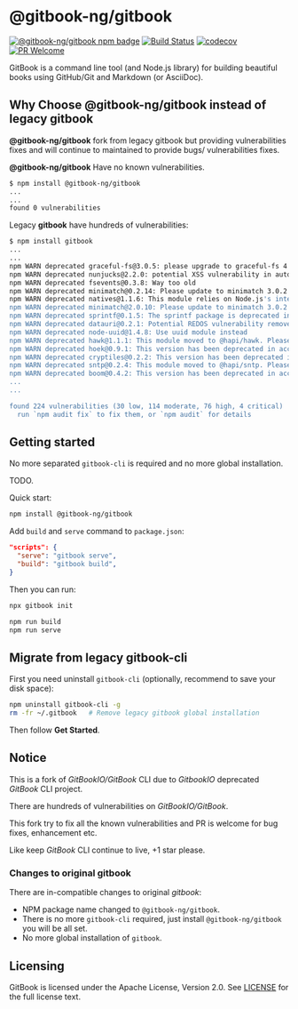 # @gitbook-ng/gitbook

[![@gitbook-ng/gitbook npm badge](https://img.shields.io/npm/v/@gitbook-ng/gitbook)](https://www.npmjs.com/package/@gitbook-ng/gitbook)
[![Build Status](https://travis-ci.org/gitbook-ng/gitbook.svg?branch=master)](https://travis-ci.org/gitbook-ng/gitbook)
[![codecov](https://codecov.io/gh/gitbook-ng/gitbook/branch/master/graph/badge.svg)](https://codecov.io/gh/gitbook-ng/gitbook)
[![PR Welcome](https://img.shields.io/badge/PRs-welcome-brightgreen.svg?style=flat-square)](https://github.com/gitbook-ng/gitbook/pull/new)

GitBook is a command line tool (and Node.js library) for building beautiful books using GitHub/Git and Markdown (or AsciiDoc).

## Why Choose @gitbook-ng/gitbook instead of legacy gitbook

**@gitbook-ng/gitbook** fork from legacy gitbook but providing vulnerabilities fixes and will continue to maintained to provide bugs/ vulnerabilities fixes.

**@gitbook-ng/gitbook** Have no known vulnerabilities.

```bash
$ npm install @gitbook-ng/gitbook
...
...
found 0 vulnerabilities
```

Legacy **gitbook** have hundreds of vulnerabilities:

```bash
$ npm install gitbook
...
...
npm WARN deprecated graceful-fs@3.0.5: please upgrade to graceful-fs 4 for compatibility with current and future versions of Node.js
npm WARN deprecated nunjucks@2.2.0: potential XSS vulnerability in autoescape mode, and with escape filter was fixed in v2.4.3
npm WARN deprecated fsevents@0.3.8: Way too old
npm WARN deprecated minimatch@0.2.14: Please update to minimatch 3.0.2 or higher to avoid a RegExp DoS issue
npm WARN deprecated natives@1.1.6: This module relies on Node.js's internals and will break at some point. Do not use it, and update to graceful-fs@4.x.
npm WARN deprecated minimatch@2.0.10: Please update to minimatch 3.0.2 or higher to avoid a RegExp DoS issue
npm WARN deprecated sprintf@0.1.5: The sprintf package is deprecated in favor of sprintf-js.
npm WARN deprecated datauri@0.2.1: Potential REDOS vulnerability removed in v1.1.0
npm WARN deprecated node-uuid@1.4.8: Use uuid module instead
npm WARN deprecated hawk@1.1.1: This module moved to @hapi/hawk. Please make sure to switch over as this distribution is no longer supported and may contain bugs and critical security issues.
npm WARN deprecated hoek@0.9.1: This version has been deprecated in accordance with the hapi support policy (hapi.im/support). Please upgrade to the latest version to get the best features, bug fixes, and security patches. If you are unable to upgrade at this time, paid support is available for older versions (hapi.im/commercial).
npm WARN deprecated cryptiles@0.2.2: This version has been deprecated in accordance with the hapi support policy (hapi.im/support). Please upgrade to the latest version to get the best features, bug fixes, and security patches. If you are unable to upgrade at this time, paid support is available for older versions (hapi.im/commercial).
npm WARN deprecated sntp@0.2.4: This module moved to @hapi/sntp. Please make sure to switch over as this distribution is no longer supported and may contain bugs and critical security issues.
npm WARN deprecated boom@0.4.2: This version has been deprecated in accordance with the hapi support policy (hapi.im/support). Please upgrade to the latest version to get the best features, bug fixes, and security patches. If you are unable to upgrade at this time, paid support is available for older versions (hapi.im/commercial).
...
...

found 224 vulnerabilities (30 low, 114 moderate, 76 high, 4 critical)
  run `npm audit fix` to fix them, or `npm audit` for details
```

## Getting started

No more separated `gitbook-cli` is required and no more global installation.

TODO.

Quick start:

```bash
npm install @gitbook-ng/gitbook
```

Add `build` and `serve` command to `package.json`:

```json
"scripts": {
  "serve": "gitbook serve",
  "build": "gitbook build",
}
```

Then you can run:

```bash
npx gitbook init

npm run build
npm run serve
```

## Migrate from legacy gitbook-cli

First you need uninstall `gitbook-cli` (optionally, recommend to save your disk space):

```bash
npm uninstall gitbook-cli -g
rm -fr ~/.gitbook   # Remove legacy gitbook global installation
```

Then follow **Get Started**.

## Notice

This is a fork of *GitBookIO/GitBook* CLI due to *GitbookIO* deprecated *GitBook* CLI project.

There are hundreds of vulnerabilities on *GitBookIO/GitBook*.

This fork try to fix all the known vulnerabilities and PR is welcome for bug fixes, enhancement etc.

Like keep *GitBook* CLI continue to live, +1 star please.

### Changes to original gitbook

There are in-compatible changes to original *gitbook*:

- NPM package name changed to `@gitbook-ng/gitbook`.
- There is no more `gitbook-cli` required, just install `@gitbook-ng/gitbook` you will be all set.
- No more global installation of `gitbook`.

## Licensing

GitBook is licensed under the Apache License, Version 2.0. See [LICENSE](LICENSE) for the full license text.
